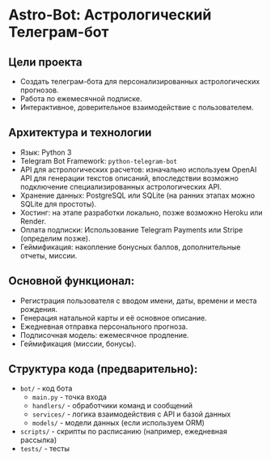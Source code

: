 # Astro-Bot: Астрологический Телеграм-бот

## Цели проекта
- Создать телеграм-бота для персонализированных астрологических прогнозов.
- Работа по ежемесячной подписке.
- Интерактивное, доверительное взаимодействие с пользователем.

## Архитектура и технологии
- Язык: Python 3
- Telegram Bot Framework: `python-telegram-bot`
- API для астрологических расчетов: изначально используем OpenAI API для генерации текстов описаний, впоследствии возможно подключение специализированных астрологических API.
- Хранение данных: PostgreSQL или SQLite (на ранних этапах можно SQLite для простоты).
- Хостинг: на этапе разработки локально, позже возможно Heroku или Render.
- Оплата подписки: Использование Telegram Payments или Stripe (определим позже).
- Геймификация: накопление бонусных баллов, дополнительные отчеты, миссии.

## Основной функционал:
- Регистрация пользователя с вводом имени, даты, времени и места рождения.
- Генерация натальной карты и её основное описание.
- Ежедневная отправка персонального прогноза.
- Подписочная модель: ежемесячное продление.
- Геймификация (миссии, бонусы).

## Структура кода (предварительно):
- `bot/` - код бота
  - `main.py` - точка входа
  - `handlers/` - обработчики команд и сообщений
  - `services/` - логика взаимодействия с API и базой данных
  - `models/` - модели данных (если используем ORM)
- `scripts/` - скрипты по расписанию (например, ежедневная рассылка)
- `tests/` - тесты